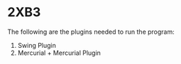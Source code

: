 # 2XB3
The following are the plugins needed to run the program:  
1) Swing Plugin
2) Mercurial + Mercurial Plugin
